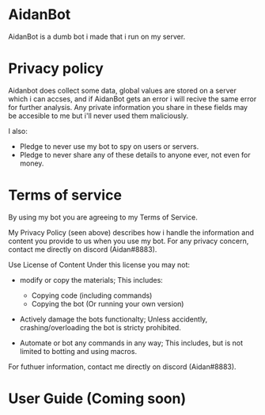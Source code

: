 # AidanBot
AidanBot is a dumb bot i made that i run on my server.

# Privacy policy
Aidanbot does collect some data, global values are stored on a server which i can accses, and if AidanBot gets an error i will recive the same error for further analysis.
Any private information you share in these fields may be accesible to me but i'll never used them maliciously.

I also:
- Pledge to never use my bot to spy on users or servers.
- Pledge to never share any of these details to anyone ever, not even for money.

# Terms of service
By using my bot you are agreeing to my Terms of Service.

My Privacy Policy (seen above) describes how i handle the information and content you provide to us when you use my bot.
For any privacy concern, contact me directly on discord (Aidan#8883).

Use License of Content
Under this license you may not:

- modify or copy the materials;
    This includes:
    - Copying code (including commands)
    - Copying the bot (Or running your own version)

- Actively damage the bots functionalty;
    Unless accidently, crashing/overloading the bot is stricty prohibited.
  
- Automate or bot any commands in any way;
    This includes, but is not limited to botting and using macros.
    
For futhuer information, contact me directly on discord (Aidan#8883).

# User Guide (Coming soon)
